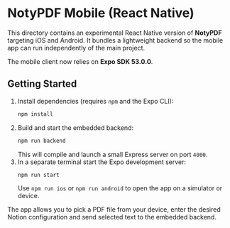 # NotyPDF Mobile (React Native)

This directory contains an experimental React Native version of **NotyPDF** targeting iOS and Android. It bundles a lightweight backend so the mobile app can run independently of the main project.

The mobile client now relies on **Expo SDK&nbsp;53.0.0**.

## Getting Started

1. Install dependencies (requires `npm` and the Expo CLI):
   ```sh
   npm install
   ```
2. Build and start the embedded backend:
   ```sh
   npm run backend
   ```
   This will compile and launch a small Express server on port `4000`.
3. In a separate terminal start the Expo development server:
   ```sh
   npm run start
   ```
   Use `npm run ios` or `npm run android` to open the app on a simulator or device.

The app allows you to pick a PDF file from your device, enter the desired Notion configuration and send selected text to the embedded backend.
